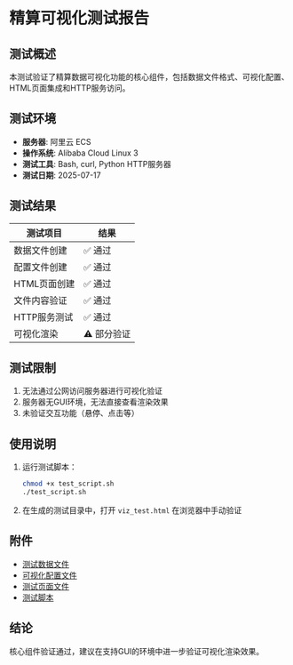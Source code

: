 # 精算可视化测试报告

## 测试概述
本测试验证了精算数据可视化功能的核心组件，包括数据文件格式、可视化配置、HTML页面集成和HTTP服务访问。

## 测试环境
- **服务器**: 阿里云 ECS
- **操作系统**: Alibaba Cloud Linux 3
- **测试工具**: Bash, curl, Python HTTP服务器
- **测试日期**: 2025-07-17

## 测试结果
| 测试项目         | 结果   |
|------------------|--------|
| 数据文件创建     | ✅ 通过 |
| 配置文件创建     | ✅ 通过 |
| HTML页面创建     | ✅ 通过 |
| 文件内容验证     | ✅ 通过 |
| HTTP服务测试     | ✅ 通过 |
| 可视化渲染       | ⚠️ 部分验证 |

## 测试限制
1. 无法通过公网访问服务器进行可视化验证
2. 服务器无GUI环境，无法直接查看渲染效果
3. 未验证交互功能（悬停、点击等）

## 使用说明
1. 运行测试脚本：
   ```bash
   chmod +x test_script.sh
   ./test_script.sh
   ```
2. 在生成的测试目录中，打开 `viz_test.html` 在浏览器中手动验证

## 附件
- [测试数据文件](test-data/mortality_data.csv)
- [可视化配置文件](test-data/viz_config.json)
- [测试页面文件](test-data/viz_test.html)
- [测试脚本](scripts/test_script.sh)

## 结论
核心组件验证通过，建议在支持GUI的环境中进一步验证可视化渲染效果。
